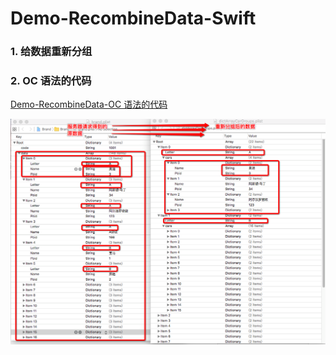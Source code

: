 # Demo-RecombineData-Swift

### 1. 给数据重新分组
### 2. OC 语法的代码
[Demo-RecombineData-OC 语法的代码](https://github.com/DehaoChen/Demo-RecombineData-OC)
<br /> 

![给数据重新分组](images/Snip20160808_23.png)

